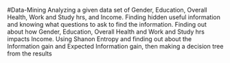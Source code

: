 #Data-Mining
Analyzing a given data set of Gender, Education, Overall Health, Work and Study hrs, and Income. Finding hidden useful information
and knowing what questions to ask to find the information. Finding out about how Gender, Education, Overall Health and Work and Study hrs
impacts Income. Using Shanon Entropy and finding out about the Information gain and Expected Information gain, then making a decision
tree from the results
